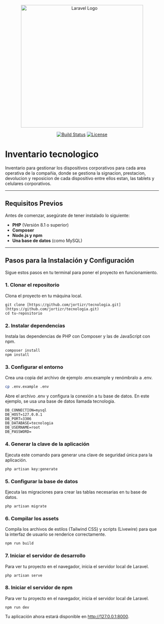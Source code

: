 <p align="center"><a href="https://laravel.com" target="_blank"><img src="https://raw.githubusercontent.com/laravel/art/master/logo-lockup/5%20SVG/2%20CMYK/1%20Full%20Color/laravel-logolockup-cmyk-red.svg" width="400" alt="Laravel Logo"></a></p>

<p align="center">
<a href="https://github.com/jortizr/tecnologia"><img src="https://github.com/laravel/framework/workflows/tests/badge.svg" alt="Build Status"></a>
<a href="https://packagist.org/packages/laravel/framework"><img src="https://img.shields.io/packagist/l/laravel/framework" alt="License"></a>
</p>

# Inventario tecnologico

Inventario para gestionar los dispositivos corporativos para cada area operativa de la compañia, donde se gestiona la signacion, prestacion, devolucion y reposicion de cada dispositivo entre ellos estan, las tablets y celulares corporativos.

---

## Requisitos Previos

Antes de comenzar, asegúrate de tener instalado lo siguiente:

* **PHP** (Versión 8.1 o superior)
* **Composer**
* **Node.js y npm**
* **Una base de datos** (como MySQL)

---

## Pasos para la Instalación y Configuración

Sigue estos pasos en tu terminal para poner el proyecto en funcionamiento.

### 1. Clonar el repositorio

Clona el proyecto en tu máquina local.

```
git clone [https://github.com/jortizr/tecnologia.git](https://github.com/jortizr/tecnologia.git)
cd tu-repositorio
```

### 2. Instalar dependencias
Instala las dependencias de PHP con Composer y las de JavaScript con npm.

```
composer install
npm install
```

### 3. Configurar el entorno
Crea una copia del archivo de ejemplo .env.example y renómbralo a .env.

```Bash
cp .env.example .env
```
Abre el archivo .env y configura la conexión a tu base de datos. En este ejemplo, se usa una base de datos llamada tecnologia.

```
DB_CONNECTION=mysql
DB_HOST=127.0.0.1
DB_PORT=3306
DB_DATABASE=tecnologia
DB_USERNAME=root
DB_PASSWORD=
```
### 4. Generar la clave de la aplicación
Ejecuta este comando para generar una clave de seguridad única para la aplicación.

```
php artisan key:generate
```

### 5. Configurar la base de datos
Ejecuta las migraciones para crear las tablas necesarias en tu base de datos.

```
php artisan migrate
```

### 6. Compilar los assets
Compila los archivos de estilos (Tailwind CSS) y scripts (Livewire) para que la interfaz de usuario se renderice correctamente.

```
npm run build
```

### 7. Iniciar el servidor de desarrollo
Para ver tu proyecto en el navegador, inicia el servidor local de Laravel.

```
php artisan serve
```

### 8. Iniciar el servidor de npm
Para ver tu proyecto en el navegador, inicia el servidor local de Laravel.
```
npm run dev
```
Tu aplicación ahora estará disponible en http://127.0.0.1:8000.
